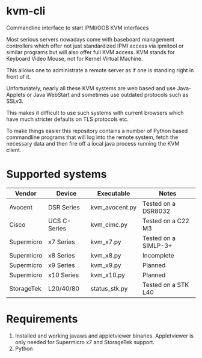 kvm-cli
=======
Commandline interface to start IPMI/OOB KVM interfaces

Most serious servers nowadays come with baseboard management controllers
which offer not just standardized IPMI access via ipmitool or similar
programs but will also offer full KVM access.
KVM stands for Keyboard Video Mouse, not for Kernel Virtual Machine.

This allows one to administrate a remote server as if one is standing
right in front of it.

Unfortunately, nearly all these KVM systems are web based and use Java-
Applets or Java WebStart and sometimes use outdated protocols such as SSLv3.

This makes it difficult to use such systems with current browsers which have
much stricter defaults on TLS protocols etc.

To make things easier this repository contains a number of Python based
commandline programs that will log into the remote system, fetch the necessary
data and then fire off a local java process running the KVM client.

Supported systems
=================

| Vendor     | Device       | Executable      | Notes                |
|------------|--------------|-----------------|----------------------|
| Avocent    | DSR Series   | kvm_avocent.py  | Tested on a DSR8032  |
| Cisco      | UCS C-Series | kvm_cimc.py     | Tested on a C22 M3   |
| Supermicro | x7 Series    | kvm_x7.py       | Tested on a SIMLP-3+ |
| Supermicro | x8 Series    | kvm_x8.py       | Incomplete           |
| Supermicro | x9 Series    | kvm_x9.py       | Planned              |
| Supermicro | x10 Series   | kvm_x10.py      | Planned              |
| StorageTek | L20/40/80    | status_stk.py   | Tested on a STK L40  |

Requirements
============

 1. Installed and working javaws and appletviewer binaries. Appletviewer
    is only needed for Supermicro x7 and StorageTek support.
 2. Python
